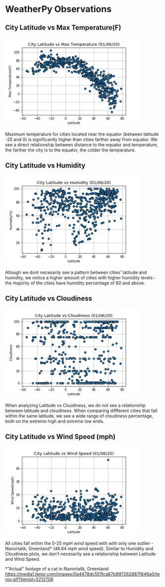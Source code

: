 # WeatherPy Observations


## City Latitude vs Max Temperature(F)


![Lat_vs_temp](https://github.com/AlejandraRosa/Python_Api_Challenge/blob/master/WeatherPy/output_data/max_temp_latitude.png)

Maximum temperature for cities located near the equator (between latitude -20 and 0) is significantly higher than cities farther away from equator. We see a direct relationship between distance to the equator and temperature, the farther the city is to the equator, the colder the temparature.

## City Latitude vs Humidity


![Lat_vs_humidity](https://github.com/AlejandraRosa/Python_Api_Challenge/blob/master/WeatherPy/output_data/humidity_latitude.png)

Altough we dont necesarily see a pattern between cities' latitude and humidity, we notice a higher amount of cities with higher humidity levels - the majority of the cities have humidity percentage of 60 and above. 

## City Latitude vs Cloudiness


![Lat_vs_cloud](https://github.com/AlejandraRosa/Python_Api_Challenge/blob/master/WeatherPy/output_data/cloudiness_latitude.png)

When analyzing Latitude vs Cloudiness, we do not see a relationship between latitude and cloudiness. When comparing diffferent cities that fall within the same latitude, we see a wide range of cloudiness percentage, both on the extreme high and extreme low ends. 

## City Latitude vs Wind Speed (mph)


![Lat_vs_wind](https://github.com/AlejandraRosa/Python_Api_Challenge/blob/master/WeatherPy/output_data/wind_latitude.png)
 
All cities fall within the 0-25 mpH wind speed with with only one outlier - Nanortalik, Greenland* (46.64 mph wind speed). Similar to Humidity and Cloudiness plots, we don't necesarily see a relationship between Latitude and Wind Speed.



*"Actual" footage of a cat in Nanortalik, Greenland: https://media1.tenor.com/images/0a4478dc551fca67b997262887f846a0/tenor.gif?itemid=5212706

